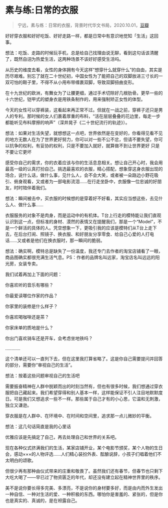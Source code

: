 # 素与练:日常的衣服


> 宁远，素与练：日常的衣服，背景时代华文书局，2020.10.01，[豆瓣]([素与练：日常的衣服](https://book.douban.com/subject/35178736/))

好好穿衣服和好好吃饭、好好走路一样，都是日常中有意识地觉知「生活」这回事。

想法：吃饭、走路的时候玩手机，总是给自己找理由说无聊，看到这句话该清醒了，既然自诩为热爱生活，这两种场景不该好好感受生活吗。

从历史的维度去看，女性的身体拥有今天这样“想穿什么就穿什么”的自由，其实是历尽艰难。别忘了就在二十世纪初，中国女性为了能把自己的双脚放进三寸长的一双可怕的鞋子里，不得不从小用布带缠裹双脚，导致双脚扭曲变形。

在十九世纪的欧洲，有舞女为了让腰更细，通过手术切除好几根肋骨。更早一些的十六世纪，铠甲式的塑身衣是用铁条制作的，用来强制矫正女性的体型。

今天的女性可以穿裤装，这看起来再正常不过。但就在一战之前，穿裤子还只是男人的专利。那时候的女人们裹着厚重的布料，“活在层层叠叠的花边里，每走一步都能听见布料摩擦的响声”（深井晃子《二十世纪流行的轨迹》）。

想法：如果对生活失望，就想想这一点吧，世界依然是在变好的，你看得见看不见的地方无数人在为了世界更好努力，你可以对一些不公不忿，但请不要失望，你可以抗争的权利，有妥协的权利，只是不要加入就好，就算做不到让世界更好 只是不要让它更坏

感受你自己的需求，你的衣着应该与你的生活息息相关。想让自己开心时，我会用最高一级的认真打扮自己。挑选最喜欢的衣服，精心搭配，想象穿这身衣服出现的场合，说什么话，做什么事，见什么人，会不会大笑，或者被一朵路边小野花吸引、俯身观看，又或者为一部电影流泪……在行走坐卧中，衣服像一位忠诚的好朋友，时时陪伴着我们。

想法：瞬间被击中，买衣服的时候想的是穿着好不好看，其实应当想这些，去见什么人、做什么事……

衣服服务的对象不是肉身，而是运动中的有机体。T台上行走的模特能让我们直观认识到这一点，但标准的身材、漠然的表情又在提醒我们，那是一个“Model”，不是一个鲜活的具体的人。凭空想象一下，更吸引我的应该是模特们从T台上走下去，在后台打闹、照镜子、换衣服、和好朋友分享零食、给自己心爱的人打电话……又或者是他们在换衣服时，那一瞬间的脆弱。

想法：确实啊，模特总是缺失了一份温度，我还专门去作者的淘宝店铺看了一眼，商品图确实都很充满生活气息。PS：作者的品牌名叫远家，淘宝店名叫远远的阳光房，女装专卖。

我们试着再加上下面的问题：

你喜欢听的音乐有哪些？

你最爱读哪位作家的作品？

你家里的装修是什么样子？

你喜欢喝咖啡还是茶？

你家床单的质地是什么？

你出门喜欢骑车还是开车，会考虑坐地铁吗？

…………

这个清单还可以一直列下去，但在这里我打算省略了。这是你自己需要提问并回答的部分，需要你“审视自己的生活”。

想法：按着这些问题审视自己的生活吧

需要振奋精神在人群中脱颖而出的时刻当然有，但也有很多时候，我们想通过穿衣服把自己藏起来。我们希望穿得和别人基本一样，这样能保证不引人注目地默默度日。可是我们又想追求一些不一样。那些属于自己才有的小心思，它温和无刺激，独立又谦逊。

穿衣服是在人群中、在环境中、在时间和空间里，追求那一点儿微妙的平衡。

想法：这几句话简直是我的心里话

优雅应该是先搞定了自己，再去处理自己和世界的关系吧。

现在各种仪式挤满我们的生活，某家店铺开业，某个电影节颁奖，某个人物的生日会，感动×××的人物评选……人们精心装扮外表、酝酿说辞，小孩子们唱着他们不太明白的颂歌。

但很少再有那种由仪式带来的庄重和敬畏了。虽然我们还有春节，但春节也只剩下大吃大喝了——早已过了物资匮乏的年代，却还没有建立起在精神世界里的秩序。

美不是说你要长得多完美、多漂亮，不是说你的身材要多好，而是由内而外生发出一种自信、一种对生活的爱、一种积极的东西。哪怕你是害羞的、紧张的，但是你也是真实的、真诚的，是在袒露自己。
